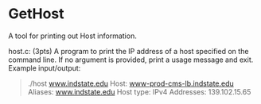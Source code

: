 # GetHost
A tool for printing out Host information. 


 host.c: (3pts)
    A program to print the IP address of a host specified on the command
    line.  If no argument is provided, print a usage message and exit.
  Example input/output:
  > ./host www.indstate.edu
  Host: www-prod-cms-lb.indstate.edu
  Aliases:
    www.indstate.edu
  Host type: IPv4
  Addresses:
    139.102.15.65
 
